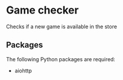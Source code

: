 # Game checker

Checks if a new game is available in the store

## Packages

The following Python packages are required:

* aiohttp

